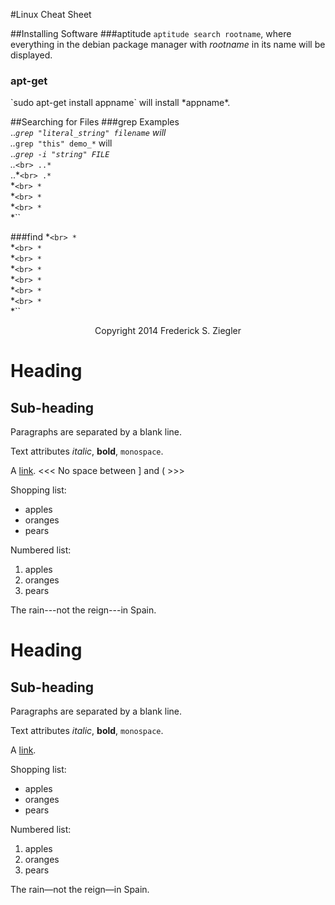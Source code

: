 #Linux Cheat Sheet

##Installing Software
###aptitude
`aptitude search rootname`, where everything in the debian package manager with *rootname* in its name will be displayed.
<h3>apt-get</h3>
`sudo apt-get install appname` will install *appname*.

##Searching for Files
###grep
Examples<br>
..*`grep "literal_string" filename` will <br>
..*`grep "this" demo_*` will<br>
..*`grep -i "string" FILE`<br>
..*``<br>
..*``<br>
..*``<br>
.*``<br>
*``<br>
*``<br>
*``<br>
*``<br>
*``<br>
*``<br>
*``<br>

###find
*``<br>
*``<br>
*``<br>
*``<br>
*``<br>
*``<br>
*``<br>
*``<br>
*``<br>
*``<br>
*``<br>
*``<br>
*``<br>
*``<br>
*``<br>


<p class="lucidagrande" style=" bottom: 0; left: 0; width: 100%; text-align: center;">
Copyright 2014 Frederick S. Ziegler
</p>


Heading
 =======

 Sub-heading
 -----------
 
 Paragraphs are separated
 by a blank line.
 
 Text attributes *italic*,
 **bold**, `monospace`.
 
 A [link](http://example.com).
 <<<   No space between ] and (  >>>

 Shopping list:
 
   * apples
   * oranges
   * pears
 
 Numbered list:
 
   1. apples
   2. oranges
   3. pears
 
 The rain---not the reign---in
 Spain.

<h1>Heading</h1>
 
<h2>Sub-heading</h2>
 
<p>Paragraphs are separated
by a blank line.</p>
 
<p>Text attributes <em>italic</em>,
<strong>bold</strong>,
<code>monospace</code>.</p>
 
<p>A <a href="http://example.com">link</a>.</p>
 
<p>Shopping list:</p>
 
<ul>
<li>apples</li>
<li>oranges</li>
<li>pears</li>
</ul>
 
<p>Numbered list:</p>
 
<ol>
<li>apples</li>
<li>oranges</li>
<li>pears</li>
</ol>
 
<p>The rain&mdash;not the
reign&mdash;in Spain.</p>